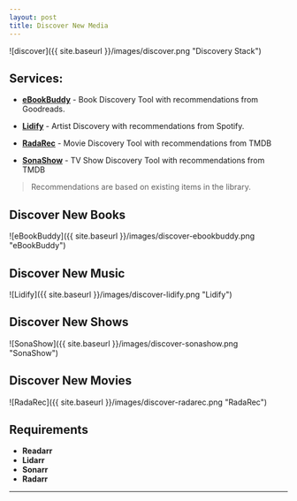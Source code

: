 ```yaml
---
layout: post
title: Discover New Media
---
```


![discover]({{ site.baseurl }}/images/discover.png "Discovery Stack")


## Services:

- **[eBookBuddy](https://github.com/TheWicklowWolf/eBookBuddy)** - Book Discovery Tool with recommendations from Goodreads. 

- **[Lidify](https://github.com/TheWicklowWolf/Lidify)** - Artist Discovery with recommendations from Spotify. 

- **[RadaRec](https://github.com/TheWicklowWolf/RadaRec)** - Movie Discovery Tool with recommendations from TMDB

- **[SonaShow](https://github.com/TheWicklowWolf/SonaShow)** - TV Show Discovery Tool with recommendations from TMDB

> Recommendations are based on existing items in the library.


## Discover New Books

![eBookBuddy]({{ site.baseurl }}/images/discover-ebookbuddy.png "eBookBuddy")


## Discover New Music 

![Lidify]({{ site.baseurl }}/images/discover-lidify.png "Lidify")


## Discover New Shows 

![SonaShow]({{ site.baseurl }}/images/discover-sonashow.png "SonaShow")


## Discover New Movies 

![RadaRec]({{ site.baseurl }}/images/discover-radarec.png "RadaRec")


## Requirements

- **Readarr**
- **Lidarr**
- **Sonarr**
- **Radarr**


---

